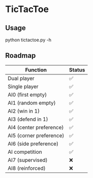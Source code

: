 # TicTacToe

## Usage

python tictactoe.py -h


## Roadmap

Function                 | Status
-------------------------|--------------------
Dual player              | :white_check_mark:
Single player            | :white_check_mark:
AI0 (first empty)        | :white_check_mark:
AI1 (random empty)       | :white_check_mark:
AI2 (win in 1)           | :white_check_mark:
AI3 (defend in 1)        | :white_check_mark:
AI4 (center preference)  | :white_check_mark:
AI5 (corner preference)  | :white_check_mark:
AI6 (side preference)    | :white_check_mark:
AI competition           | :white_check_mark:
AI7 (supervised)         | :x:
AI8 (reinforced)         | :x:
